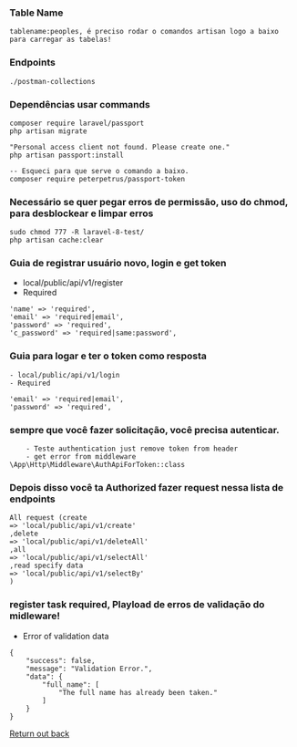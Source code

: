 ### Table Name

```
tablename:peoples, é preciso rodar o comandos artisan logo a baixo para carregar as tabelas!
```

### Endpoints

```
./postman-collections
```

### Dependências usar commands

```
composer require laravel/passport
php artisan migrate

"Personal access client not found. Please create one."
php artisan passport:install

-- Esqueci para que serve o comando a baixo.
composer require peterpetrus/passport-token
```

### Necessário se quer pegar erros de permissão, uso do chmod, para desblockear e limpar erros

```
sudo chmod 777 -R laravel-8-test/
php artisan cache:clear
```

### Guia de registrar usuário novo, login e get token

-   local/public/api/v1/register
-   Required

```
'name' => 'required',
'email' => 'required|email',
'password' => 'required',
'c_password' => 'required|same:password',
```

### Guia para logar e ter o token como resposta

```
- local/public/api/v1/login
- Required

'email' => 'required|email',
'password' => 'required',

```

### sempre que você fazer solicitação, você precisa autenticar.

```
    - Teste authentication just remove token from header
    - get error from middleware \App\Http\Middleware\AuthApiForToken::class
```

### Depois disso você ta Authorized fazer request nessa lista de endpoints

```
All request (create
=> 'local/public/api/v1/create'
,delete
=> 'local/public/api/v1/deleteAll'
,all
=> 'local/public/api/v1/selectAll'
,read specify data
=> 'local/public/api/v1/selectBy'
)
```

### register task required, Playload de erros de validação do midleware!

-   Error of validation data

```
{
    "success": false,
    "message": "Validation Error.",
    "data": {
        "full_name": [
            "The full name has already been taken."
        ]
    }
}
```

[Return out back](https://github.com/devnaelson/laravel-8-test/tree/convertCurrencyInit)
